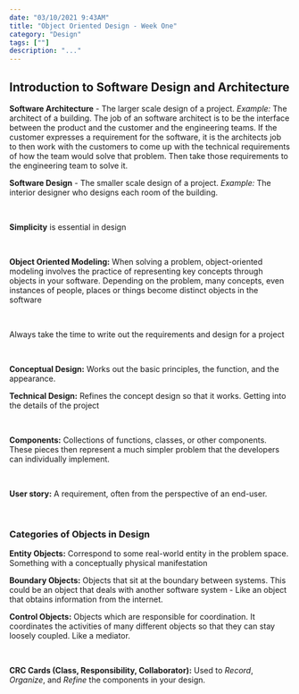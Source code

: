 ```yaml
---
date: "03/10/2021 9:43AM"
title: "Object Oriented Design - Week One"
category: "Design"
tags: [""]
description: "..."
---
```


## Introduction to Software Design and Architecture

**Software Architecture** - The larger scale design of a project. _Example:_ The architect of a building. The job of an software architect is to be the interface between the product and the customer and the engineering teams. If the customer expresses a requirement for the software, it is the architects job to then work with the customers to come up with the technical requirements of how the team would solve that problem. Then take those requirements to the engineering team to solve it.
<br>

**Software Design** - The smaller scale design of a project. _Example:_ The interior designer who designs each room of the building.

<br>

**Simplicity** is essential in design

<br>

**Object Oriented Modeling:** When solving a problem, object-oriented modeling involves the practice of representing key concepts through objects in your software. Depending on the problem, many concepts, even instances of people, places or things become distinct objects in the software

<br>

Always take the time to write out the requirements and design for a project

<br>

**Conceptual Design:** Works out the basic principles, the function, and the appearance.
<br>

**Technical Design:** Refines the concept design so that it works. Getting into the details of the project

<br>

**Components:** Collections of functions, classes, or other components. These pieces then represent a much simpler problem that the developers can individually implement.

<br>

**User story:** A requirement, often from the perspective of an end-user.

<br>

### Categories of Objects in Design

**Entity Objects:** Correspond to some real-world entity in the problem space. Something with a conceptually physical manifestation
<br>

**Boundary Objects:** Objects that sit at the boundary between systems. This could be an object that deals with another software system - Like an object that obtains information from the internet.
<br>

**Control Objects:** Objects which are responsible for coordination. It coordinates the activities of many different objects so that they can stay loosely coupled. Like a mediator.

<br>

**CRC Cards (Class, Responsibility, Collaborator):** Used to _Record_, _Organize_, and _Refine_ the components in your design.

<br>
